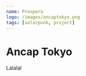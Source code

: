 ```yaml
---
name: Prospera
logo: /images/ancaptokyo.png
tags: [solarpunk, project]
---
```


# Ancap Tokyo

Lalalal
